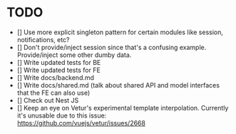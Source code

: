 # TODO

- [] Use more explicit singleton pattern for certain modules like session, notifications, etc?
- [] Don't provide/inject session since that's a confusing example. Provide/inject some other dumby data.
- [] Write updated tests for BE
- [] Write updated tests for FE
- [] Write docs/backend.md
- [] Write docs/shared.md (talk about shared API and model interfaces that the FE can also use)
- [] Check out Nest JS
- [] Keep an eye on Vetur's experimental template interpolation. Currently it's unusable due to this issue: https://github.com/vuejs/vetur/issues/2668